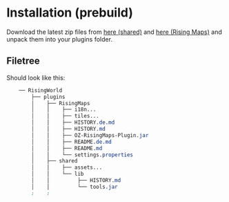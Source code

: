# Installation (prebuild)
Download the latest zip files from [here (shared)](https://github.com/Devidian/oz_rw_plugin_tools/releases) and [here (Rising Maps)](https://github.com/Devidian/oz_rw_plugin_risingmaps/releases) and unpack them into your plugins folder.

## Filetree

Should look like this:

```css
    ── RisingWorld
        ├── plugins
        │    ├── RisingMaps
        │    │    ├── i18n...
        │    │    ├── tiles...
        │    │    ├── HISTORY.de.md
        │    │    ├── HISTORY.md
        │    │    ├── OZ-RisingMaps-Plugin.jar
        │    │    ├── README.de.md
        │    │    ├── README.md
        │    │    └── settings.properties
        │    ├── shared
        │    │    ├── assets...
        │    │    └── lib
        │    │         ├── HISTORY.md
        │    │         └── tools.jar
        :    :
```